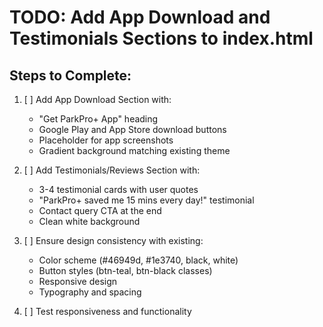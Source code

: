 # TODO: Add App Download and Testimonials Sections to index.html

## Steps to Complete:

1. [ ] Add App Download Section with:
   - "Get ParkPro+ App" heading
   - Google Play and App Store download buttons
   - Placeholder for app screenshots
   - Gradient background matching existing theme

2. [ ] Add Testimonials/Reviews Section with:
   - 3-4 testimonial cards with user quotes
   - "ParkPro+ saved me 15 mins every day!" testimonial
   - Contact query CTA at the end
   - Clean white background

3. [ ] Ensure design consistency with existing:
   - Color scheme (#46949d, #1e3740, black, white)
   - Button styles (btn-teal, btn-black classes)
   - Responsive design
   - Typography and spacing

4. [ ] Test responsiveness and functionality
